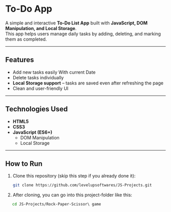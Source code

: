 # To-Do App   

A simple and interactive **To-Do List App** built with **JavaScript, DOM Manipulation, and Local Storage**.  
This app helps users manage daily tasks by adding, deleting, and marking them as completed.  

---

##  Features  

- Add new tasks easily  With current Date 
- Delete tasks individually  
- **Local Storage support** – tasks are saved even after refreshing the page  
- Clean and user-friendly UI  

---

##  Technologies Used  

- **HTML5**  
- **CSS3**  
- **JavaScript (ES6+)**  
  - DOM Manipulation  
  - Local Storage  

---

##  How to Run  

1. Clone this repository (skip this step if you already done it):  
   ```bash
   git clone https://github.com/levelupsoftwares/JS-Projects.git
2. After cloning, you can go into this project-folder like this:
  ```bash
     cd JS-Projects/Rock-Paper-Scissor\ game